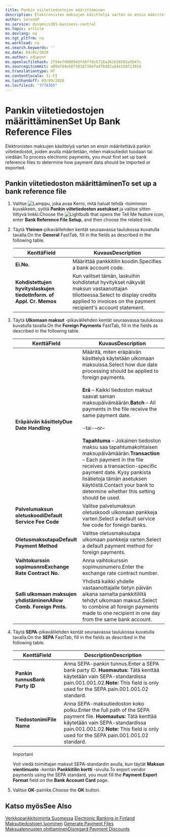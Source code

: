 ```yaml
---
title: Pankin viitetiedostojen määrittäminen
description: Elektronisten maksujen käsittelyä varten on ensin määritettävä pankin viitetiedostot, joiden avulla määritetään, miten maksutiedot tuodaan tai viedään.
author: SorenGP
ms.service: dynamics365-business-central
ms.topic: article
ms.devlang: na
ms.tgt_pltfrm: na
ms.workload: na
ms.search.keywords: ''
ms.date: 04/01/2020
ms.author: edupont
ms.openlocfilehash: 2f94ef9000943fd4ffdc5728a261b38102a5b47c
ms.sourcegitcommit: a80afd4e5075018716efad76d82a54e158f1392d
ms.translationtype: HT
ms.contentlocale: fi-FI
ms.lasthandoff: 09/09/2020
ms.locfileid: "3778365"
---
```

# <a name="set-up-bank-reference-files"></a><span data-ttu-id="66097-103">Pankin viitetiedostojen määrittäminen</span><span class="sxs-lookup"><span data-stu-id="66097-103">Set Up Bank Reference Files</span></span>
<span data-ttu-id="66097-104">Elektronisten maksujen käsittelyä varten on ensin määritettävä pankin viitetiedostot, joiden avulla määritetään, miten maksutiedot tuodaan tai viedään.</span><span class="sxs-lookup"><span data-stu-id="66097-104">To process electronic payments, you must first set up bank reference files to determine how payment data should be imported or exported.</span></span>  

## <a name="to-set-up-a-bank-reference-file"></a><span data-ttu-id="66097-105">Pankin viitetiedoston määrittäminen</span><span class="sxs-lookup"><span data-stu-id="66097-105">To set up a bank reference file</span></span>  

1.  <span data-ttu-id="66097-106">Valitse ![Lamppu, joka avaa Kerro, mitä haluat tehdä -toiminnon](../../media/ui-search/search_small.png "Kerro, mitä haluat tehdä") kuvakkeen, syötä **Pankin viitetiedoston asetukset** ja valitse sitten liittyvä linkki.</span><span class="sxs-lookup"><span data-stu-id="66097-106">Choose the ![Lightbulb that opens the Tell Me feature](../../media/ui-search/search_small.png "Tell me what you want to do") icon, enter **Bank Reference File Setup**, and then choose the related link.</span></span>  
2.  <span data-ttu-id="66097-107">Täytä **Yleinen**-pikavälilehden kentät seuraavassa taulukossa kuvatulla tavalla.</span><span class="sxs-lookup"><span data-stu-id="66097-107">On the **General** FastTab, fill in the fields as described in the following table.</span></span>  

    |<span data-ttu-id="66097-108">Kenttä</span><span class="sxs-lookup"><span data-stu-id="66097-108">Field</span></span>|<span data-ttu-id="66097-109">Kuvaus</span><span class="sxs-lookup"><span data-stu-id="66097-109">Description</span></span>|  
    |---------------------------------|---------------------------------------|  
    |<span data-ttu-id="66097-110">**Ei.**</span><span class="sxs-lookup"><span data-stu-id="66097-110">**No.**</span></span>|<span data-ttu-id="66097-111">Määrittää pankkitilin koodin.</span><span class="sxs-lookup"><span data-stu-id="66097-111">Specifies a bank account code.</span></span>|  
    |<span data-ttu-id="66097-112">**Kohdistettujen hyvityslaskujen tiedot**</span><span class="sxs-lookup"><span data-stu-id="66097-112">**Inform. of Appl. Cr. Memos**</span></span>|<span data-ttu-id="66097-113">Kun valitset tämän, laskuihin kohdistetut hyvitykset näkyvät maksun vastaanottajan tiliotteessa.</span><span class="sxs-lookup"><span data-stu-id="66097-113">Select to display credits applied to invoices on the payment recipient's account statement.</span></span>|  

3.  <span data-ttu-id="66097-114">Täytä **Ulkomaan maksut** -pikavälilehden kentät seuraavassa taulukossa kuvatulla tavalla.</span><span class="sxs-lookup"><span data-stu-id="66097-114">On the **Foreign Payments** FastTab, fill in the fields as described in the following table.</span></span>  

    |<span data-ttu-id="66097-115">Kenttä</span><span class="sxs-lookup"><span data-stu-id="66097-115">Field</span></span>|<span data-ttu-id="66097-116">Kuvaus</span><span class="sxs-lookup"><span data-stu-id="66097-116">Description</span></span>|  
    |---------------------------------|---------------------------------------|  
    |<span data-ttu-id="66097-117">**Eräpäivän käsittely**</span><span class="sxs-lookup"><span data-stu-id="66097-117">**Due Date Handling**</span></span>|<span data-ttu-id="66097-118">Määritä, miten eräpäivän käsittelyä käytetään ulkomaan maksuissa.</span><span class="sxs-lookup"><span data-stu-id="66097-118">Select how due date processing should be applied to foreign payments.</span></span><br /><br /> <span data-ttu-id="66097-119">**Erä** – Kaikki tiedoston maksut saavat saman maksupäivämäärän.</span><span class="sxs-lookup"><span data-stu-id="66097-119">**Batch** – All payments in the file receive the same payment date.</span></span><br /><br /> <span data-ttu-id="66097-120">-tai-</span><span class="sxs-lookup"><span data-stu-id="66097-120">–or–</span></span><br /><br /> <span data-ttu-id="66097-121">**Tapahtuma** – Jokainen tiedoston maksu saa tapahtumakohtaisen maksupäivämäärän.</span><span class="sxs-lookup"><span data-stu-id="66097-121">**Transaction** – Each payment in the file receives a transaction-specific payment date.</span></span> <span data-ttu-id="66097-122">Kysy pankista lisätietoja tämän asetuksen käytöstä.</span><span class="sxs-lookup"><span data-stu-id="66097-122">Contact your bank to determine whether this setting should be used.</span></span>|  
    |<span data-ttu-id="66097-123">**Palvelumaksun oletuskoodi**</span><span class="sxs-lookup"><span data-stu-id="66097-123">**Default Service Fee Code**</span></span>|<span data-ttu-id="66097-124">Valitse palvelumaksun oletuskoodi ulkomaan pankkeja varten.</span><span class="sxs-lookup"><span data-stu-id="66097-124">Select a default service fee code for foreign banks.</span></span>|  
    |<span data-ttu-id="66097-125">**Oletusmaksutapa**</span><span class="sxs-lookup"><span data-stu-id="66097-125">**Default Payment Method**</span></span>|<span data-ttu-id="66097-126">Valitse oletusmaksutapa ulkomaan pankkeja varten.</span><span class="sxs-lookup"><span data-stu-id="66097-126">Select a default payment method for foreign payments.</span></span>|  
    |<span data-ttu-id="66097-127">**Vaihtokurssin sopimusnro**</span><span class="sxs-lookup"><span data-stu-id="66097-127">**Exchange Rate Contract No.**</span></span>|<span data-ttu-id="66097-128">Anna vaihtokurssin sopimusnumero.</span><span class="sxs-lookup"><span data-stu-id="66097-128">Enter the exchange rate contract number.</span></span>|  
    |<span data-ttu-id="66097-129">**Salli ulkomaan maksujen yhdistäminen**</span><span class="sxs-lookup"><span data-stu-id="66097-129">**Allow Comb. Foreign Pmts.**</span></span>|<span data-ttu-id="66097-130">Yhdistä kaikki yhdelle vastaanottajalle tietyn päivän aikana samalta pankkitililtä tehdyt ulkomaan maksut.</span><span class="sxs-lookup"><span data-stu-id="66097-130">Select to combine all foreign payments made to one recipient in one day from the same bank account.</span></span>|  

4.  <span data-ttu-id="66097-131">Täytä **SEPA**-pikavälilehden kentät seuraavassa taulukossa kuvatulla tavalla.</span><span class="sxs-lookup"><span data-stu-id="66097-131">On the **SEPA** FastTab, fill in the fields as described in the following table.</span></span>  

    |<span data-ttu-id="66097-132">Kenttä</span><span class="sxs-lookup"><span data-stu-id="66097-132">Field</span></span>|<span data-ttu-id="66097-133">Description</span><span class="sxs-lookup"><span data-stu-id="66097-133">Description</span></span>|  
    |---------------------------------|---------------------------------------|  
    |<span data-ttu-id="66097-134">**Pankin tunnus**</span><span class="sxs-lookup"><span data-stu-id="66097-134">**Bank Party ID**</span></span>|<span data-ttu-id="66097-135">Anna SEPA-pankin tunnus.</span><span class="sxs-lookup"><span data-stu-id="66097-135">Enter a SEPA bank party ID.</span></span> <span data-ttu-id="66097-136">**Huomautus:** Tätä kenttää käytetään vain SEPA-standardissa pain.001.001.02.</span><span class="sxs-lookup"><span data-stu-id="66097-136">**Note:**  This field is only used for the SEPA pain.001.001.02 standard.</span></span>|  
    |<span data-ttu-id="66097-137">**Tiedostonimi**</span><span class="sxs-lookup"><span data-stu-id="66097-137">**File Name**</span></span>|<span data-ttu-id="66097-138">Anna SEPA-maksutiedoston koko polku.</span><span class="sxs-lookup"><span data-stu-id="66097-138">Enter the full path of the SEPA payment file.</span></span> <span data-ttu-id="66097-139">**Huomautus:** Tätä kenttää käytetään vain SEPA-standardissa pain.001.001.02.</span><span class="sxs-lookup"><span data-stu-id="66097-139">**Note:**  This field is only used for the SEPA pain.001.001.02 standard.</span></span>|  

    > [!IMPORTANT]  
    >  <span data-ttu-id="66097-140">Voit viedä toimittajan maksut SEPA-standardin avulla, kun täytät **Maksun vientimuoto** -kentän **Pankkitilin kortti** -sivulla.</span><span class="sxs-lookup"><span data-stu-id="66097-140">To export vendor payments using the SEPA standard, you must fill the **Payment Export Format** field on the **Bank Account Card** page.</span></span>  

5.  <span data-ttu-id="66097-141">Valitse **OK**-painike.</span><span class="sxs-lookup"><span data-stu-id="66097-141">Choose the **OK** button.</span></span>  

## <a name="see-also"></a><span data-ttu-id="66097-142">Katso myös</span><span class="sxs-lookup"><span data-stu-id="66097-142">See Also</span></span>  
 <span data-ttu-id="66097-143">[Verkkopankkitoiminta Suomessa](electronic-banking-in-finland.md) </span><span class="sxs-lookup"><span data-stu-id="66097-143">[Electronic Banking in Finland](electronic-banking-in-finland.md) </span></span>  
 <span data-ttu-id="66097-144">[Maksutiedostojen luominen](how-to-generate-payment-files.md) </span><span class="sxs-lookup"><span data-stu-id="66097-144">[Generate Payment Files](how-to-generate-payment-files.md) </span></span>  
 [<span data-ttu-id="66097-145">Maksualennusten ohittaminen</span><span class="sxs-lookup"><span data-stu-id="66097-145">Disregard Payment Discounts</span></span>](how-to-disregard-payment-discounts.md)
